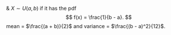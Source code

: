 &
$X \sim U(a, b)$ if it has the pdf
$$
f(x) = \frac{1}{b - a}.
$$
mean = $\frac{(a + b)}{2}$ and variance = $\frac{(b - a)^2}{12}$.
<!--SR:!2023-05-09,2,170-->